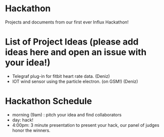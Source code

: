 # Hackathon
Projects and documents from our first ever Influx Hackathon!

# List of Project Ideas (please add ideas here and open an issue with your idea!)
* Telegraf plug-in for fitbit heart rate data. (Deniz) 
* IOT wind sensor using the particle electron. (on GSM!) (Deniz) 

# Hackathon Schedule
* morning (9am) : pitch your idea and find collaborators
* day: hack!
* 4:00pm: 3 minute presentation to present your hack, our panel of judges honor the winners.


